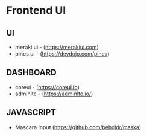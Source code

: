 # Frontend UI

## UI

* meraki ui - (https://merakiui.com)
* pines ui - (https://devdojo.com/pines)


## DASHBOARD

* coreui - (https://coreui.io)
* adminlte - (https://adminlte.io/)

## JAVASCRIPT

* Mascara Input (https://github.com/beholdr/maska)
